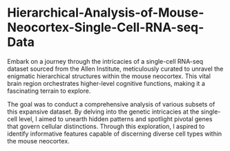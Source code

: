 # Hierarchical-Analysis-of-Mouse-Neocortex-Single-Cell-RNA-seq-Data

Embark on a journey through the intricacies of a single-cell RNA-seq dataset sourced from the Allen Institute, meticulously curated to unravel the enigmatic hierarchical structures within the mouse neocortex. This vital brain region orchestrates higher-level cognitive functions, making it a fascinating terrain to explore.

The goal was to conduct a comprehensive analysis of various subsets of this expansive dataset. By delving into the genetic intricacies at the single-cell level, I aimed to unearth hidden patterns and spotlight pivotal genes that govern cellular distinctions. Through this exploration, I aspired to identify informative features capable of discerning diverse cell types within the mouse neocortex.
